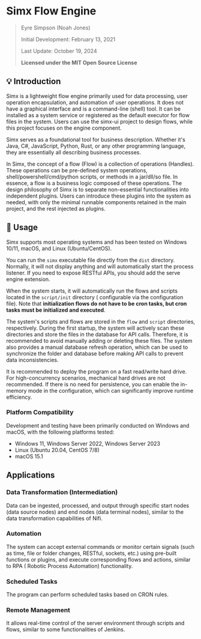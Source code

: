 # Simx Flow Engine

> Eyre Simpson (Noah Jones)
>
> Initial Development: February 13, 2021
>
> Last Update: October 19, 2024
>
> **Licensed under the MIT Open Source License**

## 💡 Introduction

Simx is a lightweight flow engine primarily used for data processing, user operation encapsulation, and automation of
user operations. It does not have a graphical interface and is a command-line (shell) tool. It can be installed as a
system service or registered as the default executor for flow files in the system. Users can use the simx-ui project to
design flows, while this project focuses on the engine component.

Simx serves as a foundational tool for business description. Whether it's Java, C#, JavaScript, Python, Rust, or any
other programming language, they are essentially all describing business processes.

In Simx, the concept of a flow (Flow) is a collection of operations (Handles). These operations can be pre-defined
system operations, shell/powershell/cmd/python scripts, or methods in a jar/dll/so file. In essence, a flow is a
business logic composed of these operations. The design philosophy of Simx is to separate non-essential functionalities
into independent plugins. Users can introduce these plugins into the system as needed, with only the minimal runnable
components retained in the main project, and the rest injected as plugins.

## 🌟 Usage

Simx supports most operating systems and has been tested on Windows 10/11, macOS, and Linux (Ubuntu/CentOS).

You can run the `simx` executable file directly from the `dist` directory. Normally, it will not display anything and
will automatically start the process listener. If you need to expose RESTful APIs, you should add the serve engine
extension.

When the system starts, it will automatically run the flows and scripts located in the `script/init` directory (
configurable via the configuration file). Note that **initialization flows do not have to be cron tasks, but cron tasks
must be initialized and executed**.

The system's scripts and flows are stored in the `flow` and `script` directories, respectively. During the first
startup, the system will actively scan these directories and store the files in the database for API calls. Therefore,
it is recommended to avoid manually adding or deleting these files. The system also provides a manual database refresh
operation, which can be used to synchronize the folder and database before making API calls to prevent data
inconsistencies.

It is recommended to deploy the program on a fast read/write hard drive. For high-concurrency scenarios, mechanical hard
drives are not recommended. If there is no need for persistence, you can enable the in-memory mode in the configuration,
which can significantly improve runtime efficiency.

### Platform Compatibility

Development and testing have been primarily conducted on Windows and macOS, with the following platforms tested:

- Windows 11, Windows Server 2022, Windows Server 2023
- Linux (Ubuntu 20.04, CentOS 7/8)
- macOS 15.1

## Applications

### Data Transformation (Intermediation)

Data can be ingested, processed, and output through specific start nodes (data source nodes) and end nodes (data
terminal nodes), similar to the data transformation capabilities of Nifi.

### Automation

The system can accept external commands or monitor certain signals (such as time, file or folder changes, RESTful,
sockets, etc.) using pre-built functions or plugins, and execute corresponding flows and actions, similar to RPA (
Robotic Process Automation) functionality.

### Scheduled Tasks

The program can perform scheduled tasks based on CRON rules.

### Remote Management

It allows real-time control of the server environment through scripts and flows, similar to some functionalities of
Jenkins.
